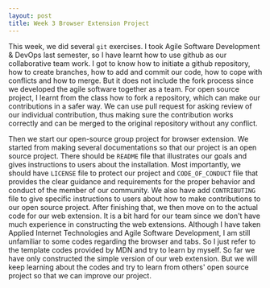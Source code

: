```yaml
---
layout: post
title: Week 3 Browser Extension Project
---
```


This week, we did several `git` exercises. I took Agile Software Development & DevOps last semester, so I have learnt how to use github as our collaborative team work. I got to know how to initiate a github repository, how to create branches, how to add and commit our code, how to cope with conflicts and how to merge. But it does not include the fork process since we developed the agile software together as a team. For open source project, I learnt from the class how to fork a repository, which can make our contributions in a safer way. We can use pull request for asking review of our individual contribution, thus making sure the contribution works correctly and can be merged to the original repository without any conflict. 

Then we start our open-source group project for browser extension. We started from making several documentations so that our project is an open source project. There should be `README` file that illustrates our goals and gives instructions to users about the installation. Most importantly, we should have `LICENSE` file to protect our project and `CODE_OF_CONDUCT` file that provides the clear guidance and requirements for the proper behavior and conduct of the member of our community. We also have add `CONTRIBUTING` file to give specific instructions to users about how to make contributions to our open source project. After finishing that, we then move on to the actual code for our web extension. It is a bit hard for our team since we don't have much experience in constructing the web extensions. Although I have taken Applied Internet Technologies and Agile Software Development, I am still unfamiliar to some codes regarding the browser and tabs. So I just refer to the template codes provided by MDN and try to learn by myself. So far we have only constructed the simple version of our web extension. But we will keep learning about the codes and try to learn from others' open source project so that we can improve our project.